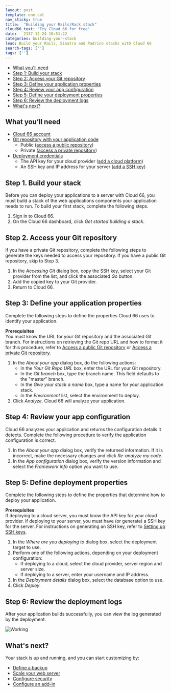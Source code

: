 ```yaml
---
layout: post
template: one-col
nav_sticky: true
title:  "Building your Rails/Rack stack"
cloud66_text: "Try Cloud 66 for free"
date:   2137-12-24 10:51:22
categories: building-your-stack
lead: Build your Rails, Sinatra and Padrino stacks with Cloud 66
search-tags: ['']
tags: ['']
---
```


<ul class="page-toc">
	<li>
		<a href="#needed">What you'll need</a>
	</li>
	<li>
		<a href="#1">Step 1: Build your stack</a>
	</li>
	<li>
		<a href="#2">Step 2: Access your Git repository</a>
	</li>
	<li>
		<a href="#3">Step 3: Define your application properties</a>
	</li>
	<li>
		<a href="#4">Step 4: Review your app configuration</a>
	</li>
	<li>
		<a href="#5">Step 5: Define your deployment properties</a>
	</li>
	<li>
		<a href="#6">Step 6: Review the deployment logs</a>
	</li>
	<li>
		<a href="#next">What's next?</a>
	</li>
</ul>

<h2 id="needed">What you’ll need</h2>

<ul class="list">
	<li><a href="https://app.cloud66.com/users/sign_up" target="_blank">Cloud 66 account</a></li>
	<li><a href="http://community.cloud66.com/articles/accessing-your-git-repository">Git repository with your application code</a>
		<ul class="list">
			<li>Public (<a href="http://community.cloud66.com/articles/accessing-your-git-repository#public">access a public repository</a>)</li>
			<li>Private (<a href="http://community.cloud66.com/articles/accessing-your-git-repository#private">access a private repository</a>)</li>
		</ul> 
	</li>		
	<li><a href="/deployment/deploy-to-your-cloud">Deployment credentials</a>
		<ul class="list">
			<li>The API key for your cloud provider (<a href="/deployment/deploy-to-your-cloud">add a cloud platform</a>)</li>
			<li>An SSH key and IP address for your server (<a href="/deployment/deploy-to-your-own-server">add a SSH key</a>)</li>
		</ul> 
	</li>
</ul>

<h2 id="1">Step 1. Build your stack</h2>
Before you can deploy your applications to a server with Cloud 66, you must build a stack of the web applications components your application needs to run. To build your first stack, complete the following steps.

<ol class="list">
<li>Sign in to Cloud 66.</li>
<li>On the Cloud 66 dashboard, click <i>Get started building a stack</i>.</li>
</ol>

<h2 id="2">Step 2. Access your Git repository</h2>
If you have a private Git repository, complete the following steps to generate the keys needed to access your repository. If you have a public Git repository, skip to Step 3.

<ol class="list">
<li>In the <i>Accessing Git</i> dialog box, copy the SSH key, select your Git provider from the list, and click the associated <i>Go</i> button.</li>
<li>Add the copied key to your Git provider.</li>
<li>Return to Cloud 66.</li>
</ol>

<h2 id="3">Step 3: Define your application properties</h2>
Complete the following steps to define the properties Cloud 66 uses to identify your application.

<b>Prerequisites</b><br/>
You must know the URL for your Git repository and the associated Git branch. For instructions on retrieving the Git repo URL and how to format it for this procedure, refer to <a href="http://community.cloud66.com/articles/accessing-your-git-repository#public">Access a public Git repository</a> or <a href="http://community.cloud66.com/articles/accessing-your-git-repository#private">Access a private Git repository</a>.

<ol class="list">
	<li>In the <i>About your app</i> dialog box, do the following actions:
		<ul class="list">
			<li>In the <i>Your Git Repo URL</i> box, enter the URL for your Git repository.</li>
			<li>In the <i>Git branch</i> box, type the branch name. This field defaults to the "master" branch.</li>
			<li>In the <i>Give your stack a name</i> box, type a name for your application stack.</li>
			<li>In the <i>Environment</i> list, select the environment to deploy.</li>
		</ul>
	</li>		
	<li>Click <i>Analyze</i>. Cloud 66 will analyze your application.</li>
</ol>

<h2 id="4">Step 4: Review your app configuration</h2>
Cloud 66 analyzes your application and returns the configuration details it detects. Complete the following procedure to verify the application configuration is correct.

<ol class="list">
<li>In the <i>About your app</i> dialog box, verify the returned information. If it is incorrect, make the necessary changes and click <i>Re-analyze my code</i>.</li>
<li>In the <i>App configuration</i> dialog box, verify the version information and select the <i>Framework info</i> option you want to use.</li>
</ol>

<h2 id="5">Step 5: Define deployment properties</h2>
Complete the following steps to define the properties that determine how to deploy your application.

<b>Prerequisites</b><br/>
If deploying to a cloud server, you must know the API key for your cloud provider. If deploying to your server, you must have (or generate) a SSH key for the server. For instructions on generating an SSH key, refer to [Setting up SSH keys](http://community.cloud66.com/articles/setting-up-ssh-keys).

<ol class="list">
	<li>In the <i>Where are you deploying to</i> dialog box, select the deployment target to use.</li>
	<li>Perform one of the following actions, depending on your deployment configuration:
		<ul class="list">
			<li>If deploying to a cloud, select the cloud provider, server region and server size.</li>
			<li>If deploying to a server, enter your username and IP address.</li>
		</ul>
	</li>		
	<li>In the <i>Deployment details</i> dialog box, select the database option to use.</li>
	<li>Click <i>Deploy</i>.</li>
</ol>

<h2 id="6">Step 6: Review the deployment logs</h2>
After your application builds successfully, you can view the log generated by the deployment.

![Working](http://assets.cloud66.com/help/images/first_stack_preparing.png)

<h2 id="next">What's next?</h2>
Your stack is up and running, and you can start customizing by: 

<ul class="list">
<li><a href="/stack-add-ins/database-backups">Define a backup</a></li>
<li><a href="/managing-your-stack/scaling">Scale your web server</a></li>
<li><a href="/managing-your-stack/stack-network-settings">Configure security</a></li>
<li><a href="/stack-add-ins/add-in-implementation">Configure an add-in</a></li>
</ul>